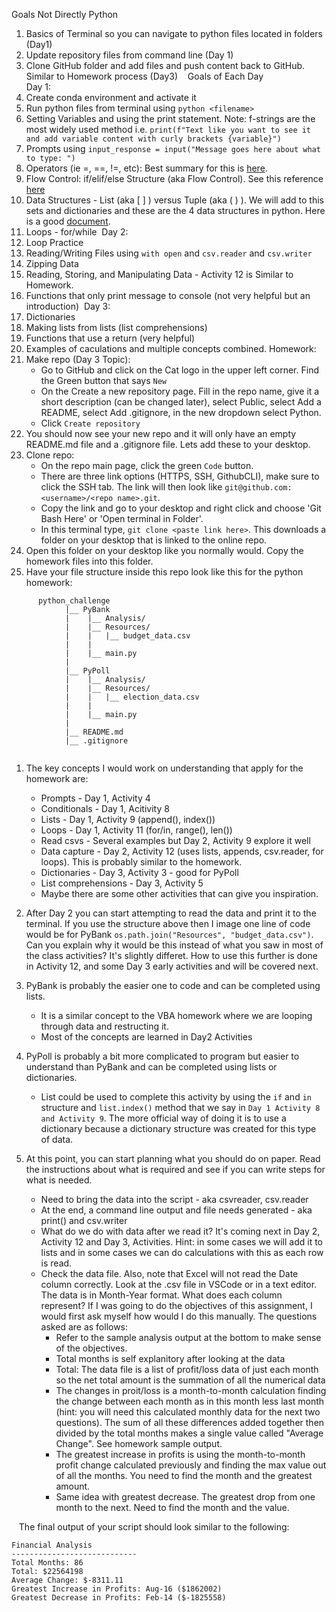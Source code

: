 Goals Not Directly Python
1.  Basics of Terminal so you can navigate to python files located in folders (Day1)
1.  Update repository files from command line (Day 1)
1.  Clone GitHub folder and add files and push content back to GitHub.  Similar to Homework process (Day3)
​
​
​
Goals of Each Day  
Day 1:
1.  Create conda environment and activate it  
1.  Run python files from terminal using `python <filename>`
1.  Setting Variables and using the print statement.  Note:  f-strings are the most widely used method i.e. `print(f"Text like you want to see it and add variable content with curly brackets {variable}")`
1.  Prompts using `input_response = input("Message goes here about what to type: ")`
1.  Operators (ie =, ==, !=, etc):  Best summary for this is [here](https://www.w3schools.com/python/python_operators.asp).
1.  Flow Control:  if/elif/else Structure (aka Flow Control).  See this reference [here](https://docs.python.org/3/tutorial/controlflow.html#match-statements)
1.  Data Structures - List (aka [ ]  ) versus Tuple (aka ( )  ).  We will add to this sets and dictionaries and these are the 4 data structures in python. Here is a good [document](https://docs.python.org/3/tutorial/datastructures.html#).
1.  Loops - for/while
​
Day 2:  
1.  Loop Practice
1.  Reading/Writing Files using `with open` and `csv.reader` and `csv.writer`
1.  Zipping Data 
1.  Reading, Storing, and Manipulating Data - Activity 12 is Similar to Homework.
1.  Functions that only print message to console (not very helpful but an introduction)
​
Day 3:
1.  Dictionaries
1.  Making lists from lists (list comprehensions)
1.  Functions that use a return (very helpful)
1.  Examples of caculations and multiple concepts combined.
​
Homework:
1.  Make repo (Day 3 Topic):
    *  Go to GitHub and click on the Cat logo in the upper left corner.  Find the Green button that says `New`
    *  On the Create a new repository page.  Fill in the repo name, give it a short description (can be changed later), select Public, select Add a README, select Add .gitignore, in the new dropdown select Python.
    * Click `Create repository`
1.  You should now see your new repo and it will only have an empty README.md file and a .gitignore file.  Lets add these to your desktop.
1.  Clone repo:  
    *  On the repo main page, click the green `Code` button.
    *  There are three link options (HTTPS, SSH, GithubCLI), make sure to click the SSH tab.  The link will then look like `git@github.com:<username>/<repo name>.git`.
    *  Copy the link and go to your desktop and right click and choose 'Git Bash Here' or 'Open terminal in Folder'.  
    *  In this terminal type, `git clone <paste link here>`.  This downloads a folder on your desktop that is linked to the online repo.
1.  Open this folder on your desktop like you normally would.  Copy the homework files into this folder.
1.  Have your file structure inside this repo look like this for the python homework:  
```
      python_challenge 
            |__ PyBank 
            |    |__ Analysis/ 
            |    |__ Resources/  
            |    |   |__ budget_data.csv
            |    |
            |    |__ main.py
            |
            |__ PyPoll  
            |    |__ Analysis/ 
            |    |__ Resources/  
            |    |   |__ election_data.csv
            |    |
            |    |__ main.py
            |
            |__ README.md
            |__ .gitignore
​
```
1.  The key concepts I would work on understanding that apply for the homework are:  
    *  Prompts - Day 1, Activity 4
    *  Conditionals - Day 1, Acitivity 8
    *  Lists - Day 1, Activity 9 (append(), index())
    *  Loops - Day 1, Activity 11 (for/in, range(), len())
    *  Read csvs - Several examples but Day 2, Activity 9 explore it well
    *  Data capture - Day 2, Activity 12 (uses lists, appends, csv.reader, for loops).  This is probably similar to the homework.
    *  Dictionaries - Day 3, Activity 3 - good for PyPoll
    *  List comprehensions - Day 3, Activity 5
    *  Maybe there are some other activities that can give you inspiration.  
    
1.  After Day 2 you can start attempting to read the data and print it to the terminal.  If you use the structure above then I image one line of code would be for PyBank `os.path.join("Resources", "budget_data.csv")`.  Can you explain why it would be this instead of what you saw in most of the class activities?  It's slightly differet.  How to use this further is done in Activity 12, and some Day 3 early activities and will be covered next.  
1.  PyBank is probably the easier one to code and can be completed using lists.  
    *  It is a similar concept to the VBA homework where we are looping through data and restructing it.
    *  Most of the concepts are learned in Day2 Activities
1.  PyPoll is probably a bit more complicated to program but easier to understand than PyBank and can be completed using lists or dictionaries.
    * List could be used to complete this activity by using the `if` and `in` structure and `list.index()` method that we say in `Day 1 Activity 8 and Activity 9`.  The more official way of doing it is to use a dictionary because a dictionary structure was created for this type of data.
1.  At this point, you can start planning what you should do on paper.  Read the instructions about what is required and see if you can write steps for what is needed.
    *  Need to bring the data into the script - aka csvreader, csv.reader
    *  At the end, a command line output and file needs generated - aka print() and csv.writer
    *  What do we do with data after we read it?  It's coming next in Day 2, Activity 12 and Day 3, Activities.  Hint: in some cases we will add it to lists and in some cases we can do calculations with this as each row is read.
    *  Check the data file.  Also, note that Excel will not read the Date column correctly.  Look at the .csv file in VSCode or in a text editor.  The data is in Month-Year format.  What does each column represent?  If I was going to do the objectives of this assignment, I would first ask myself how would I do this manually. The questions asked are as follows:
        *  Refer to the sample analysis output at the bottom to make sense of the objectives.
        *  Total months is self explanitory after looking at the data
        *  Total:  The data file is a list of profit/loss data of just each month so the net total amount is the summation of all the numerical data
        *  The changes in proit/loss is a month-to-month calculation finding the change between each month as in this month less last month (hint:  you will need this calculated monthly data for the next two questions).  The sum of all these differences added together then divided by the total months makes a single value called "Average Change".  See homework sample output.
        * The greatest increase in profits is using the month-to-month profit change calculated previously and finding the max value out of all the months. You need to find the month and the greatest amount.
        *  Same idea with greatest decrease.  The greatest drop from one month to the next.  Need to find the month and the value.  
    
​
​
​
The final output of your script should look similar to the following:
​
  ```text
  Financial Analysis
  ----------------------------
  Total Months: 86
  Total: $22564198
  Average Change: $-8311.11
  Greatest Increase in Profits: Aug-16 ($1862002)
  Greatest Decrease in Profits: Feb-14 ($-1825558)
  ```